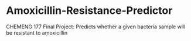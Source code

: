# Amoxicillin-Resistance-Predictor
CHEMENG 177 Final Project: Predicts whether a given bacteria sample will be resistant to amoxicillin
